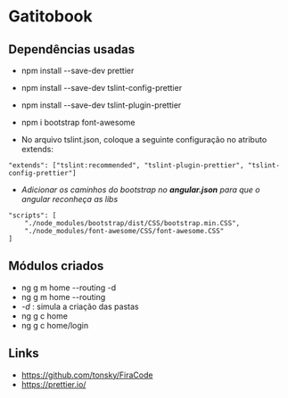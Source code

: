 # Gatitobook

## Dependências usadas
- npm install --save-dev prettier
- npm install --save-dev tslint-config-prettier
- npm install --save-dev tslint-plugin-prettier
- npm i bootstrap font-awesome

- No arquivo tslint.json, coloque a seguinte configuração no atributo extends:
```
"extends": ["tslint:recommended", "tslint-plugin-prettier", "tslint-config-prettier"]
```

- *Adicionar os caminhos do bootstrap no **angular.json** para que o angular reconheça as libs*
```
"scripts": [
    "./node_modules/bootstrap/dist/CSS/bootstrap.min.CSS",
    "./node_modules/font-awesome/CSS/font-awesome.CSS"
]
```

## Módulos criados
- ng g m home --routing -d
- ng g m home --routing
- *-d* : simula a criação das pastas
- ng g c home
- ng g c home/login


## Links
- https://github.com/tonsky/FiraCode
- https://prettier.io/